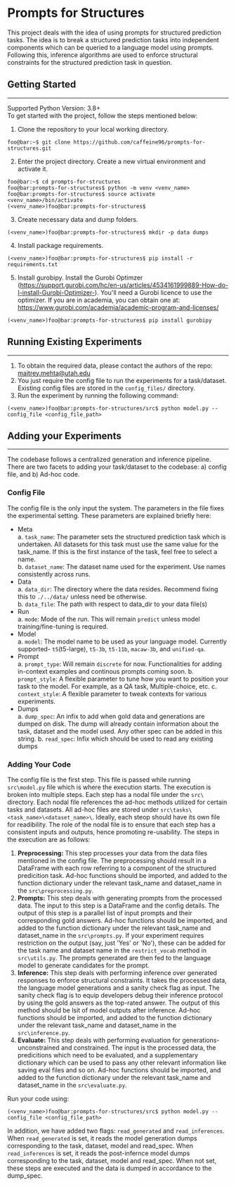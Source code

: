 # Prompts for Structures
This project deals with the idea of using prompts for structured prediction tasks. The idea is to break a structured prediction tasks into independent components which can be queried to a language model using prompts. Following this, inference algorithms are used to enforce structural constraints for the structured prediction task in question.

## Getting Started 
---
Supported Python Version: 3.8+<br>
To get started with the project, follow the steps mentioned below:
1. Clone the repository to your local working directory.
  ```console
  foo@bar:~$ git clone https://github.com/caffeine96/prompts-for-structures.git
  ```
2. Enter the project directory. Create a new virtual environment and activate it.
  ```console
  foo@bar:~$ cd prompts-for-structures
  foo@bar:prompts-for-structures$ python -m venv <venv_name>
  foo@bar:prompts-for-structures$ source activate <venv_name>/bin/activate
  (<venv_name>)foo@bar:prompts-for-structures$
  ```
3. Create necessary data and dump folders.
  ```console
  (<venv_name>)foo@bar:prompts-for-structures$ mkdir -p data dumps
  ```
4. Install package requirements.
  ```console
  (<venv_name>)foo@bar:prompts-for-structures$ pip install -r requirements.txt
  ```
5. Install gurobipy. Install the Gurobi Optimzer (https://support.gurobi.com/hc/en-us/articles/4534161999889-How-do-I-install-Gurobi-Optimizer-). You'll need a Gurobi licence to use the optimizer. If you are in academia, you can obtain one at: https://www.gurobi.com/academia/academic-program-and-licenses/
  ```console
  (<venv_name>)foo@bar:prompts-for-structures$ pip install gurobipy
  ```
 
## Running Existing Experiments
---
1. To obtain the required data, please contact the authors of the repo: maitrey.mehta@utah.edu
2. You just require the config file to run the experiments for a task/dataset. Existing config files are stored in the `config_files/` directory.
3. Run the experiment by running the following command:
  ``` console
  (<venv_name>)foo@bar:prompts-for-structures/src$ python model.py --config_file <config_file_path>
  ```

## Adding your Experiments
---
The codebase follows a centralized generation and inference pipeline. There are two facets to adding your task/dataset to the codebase: a) config file, and b) Ad-hoc code.
### Config File
The config file is the only input the system. The parameters in the file fixes the experimental setting. These parameters are explained briefly here:
- Meta<br>
  a. `task_name`: The parameter sets the structured prediction task which is undertaken. All datasets for this task must use the same value for the   task_name. If this is the first instance of the task, feel free to select a name.<br>
  b. `dataset_name`: The dataset name used for the experiment. Use names consistently across runs.
- Data<br>
  a. `data_dir`: The directory where the data resides. Recommend fixing this to `./../data/` unless need be otherwise.<br>
  b. `data_file`: The path with respect to data_dir to your data file(s)
- Run<br>
  a. `mode`: Mode of the run. This will remain `predict` unless model training/fine-tuning is required.
- Model<br>
  a. `model`: The model name to be used as your language model. Currently supported- `t5`(t5-large), `t5-3b`, `t5-11b`, `macaw-3b`, and `unified-qa`.
- Prompt <br>
  a. `prompt_type`: Will remain `discrete` for now. Functionalities for adding in-context examples and continous prompts coming soon.
  b. `prompt_style`: A flexible parameter to tune how you want to position your task to the model. For example, as a QA task, Multiple-choice, etc.
  c. `context_style`: A flexible parameter to tweak contexts for various experiments.
- Dumps <br>
  a. `dump_spec`: An infix to add when gold data and generations are dumped on disk. The dump will already contain information about the task, dataset and the model used. Any other spec can be added in this string.
  b. `read_spec`: Infix which should be used to read any existing dumps

### Adding Your Code
The config file is the first step. This file is passed while running `src\model.py` file which is where the execution starts. The execution is broken into multiple steps. Each step has a nodal file under the `src\` directory. Each nodal file references the ad-hoc methods utilized for certain tasks and datasets. All ad-hoc files are stored under `src\tasks\<task_name>\<dataset_name>\`. Ideally, each steop should have its own file for readibility. The role of the nodal file is to ensure that each step has a consistent inputs and outputs, hence promoting re-usability. The steps in the execution are as follows:
1. **Preprocessing:** This step processes your data from the data files mentioned in the config file. The preprocessing should result in a DataFrame with each row referring to a component of the structured predicition task. Ad-hoc functions should be imported, and added to the function dictionary under the relevant task_name and dataset_name in the `src\preprocessing.py`.
2. **Prompts:** This step deals with generating prompts from the processed data. The input to this step is a DataFrame and the config details. The output of this step is a parallel list of input prompts and their corresponding gold answers. Ad-hoc functions should be imported, and added to the function dictionary under the relevant task_name and dataset_name in the `src\prompts.py`. If your experiment requires restriction on the output (say, just 'Yes' or 'No'), these can be added for the task name and dataset name in the `restrict_vocab` method in `src\utils.py`. The prompts generated are then fed to the language model to generate candidates for the prompt.
3. **Inference:** This step deals with performing inference over generated responses to enforce structural constraints. It takes the processed data, the language model generations and a sanity check flag as input. The sanity check flag is to equip developers debug their inference protocol by using the gold answers as the top-rated answer. The output of this method should be lsit of model outputs after inference. Ad-hoc functions should be imported, and added to the function dictionary under the relevant task_name and dataset_name in the `src\inference.py`.
4. **Evaluate:** This step deals with performing evaluation for generations- unconstrained and constrained. The input is the processed data, the predicitions which need to be evaluated, and a supplementary dictionary which can be used to pass any other relevant information like saving eval files and so on. Ad-hoc functions should be imported, and added to the function dictionary under the relevant task_name and dataset_name in the `src\evaluate.py`.

Run your code using: 
```console 
(<venv_name>)foo@bar:prompts-for-structures/src$ python model.py --config_file <config_file_path> 
```
In addition, we have added two flags: `read_generated` and `read_inferences`. When `read_generated` is set, it reads the model generation dumps corresponding to the task, dataset, model and read_spec. When `read_inferences` is set, it reads the post-infernce model dumps corresponding to the task, dataset, model and read_spec. When not set, these steps are executed and the data is dumped in accordance to the dump_spec.
